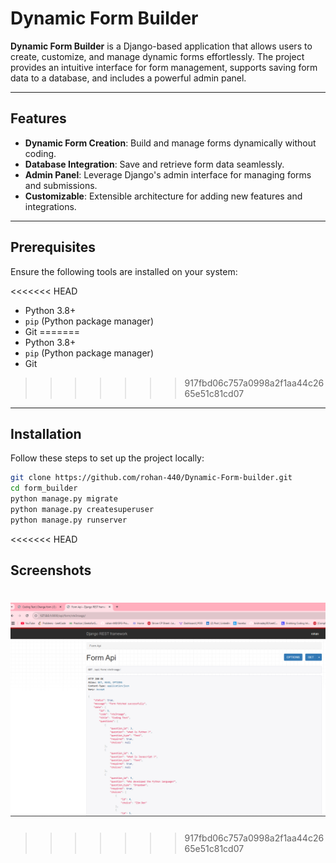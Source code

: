 # Dynamic Form Builder

**Dynamic Form Builder** is a Django-based application that allows users to create, customize, and manage dynamic forms effortlessly. The project provides an intuitive interface for form management, supports saving form data to a database, and includes a powerful admin panel.

---

## Features

- **Dynamic Form Creation**: Build and manage forms dynamically without coding.
- **Database Integration**: Save and retrieve form data seamlessly.
- **Admin Panel**: Leverage Django's admin interface for managing forms and submissions.
- **Customizable**: Extensible architecture for adding new features and integrations.

---

## Prerequisites

Ensure the following tools are installed on your system:

<<<<<<< HEAD
- Python 3.8+
- `pip` (Python package manager)
- Git
=======
- Python 3.8+  
- `pip` (Python package manager)  
- Git  
>>>>>>> 917fbd06c757a0998a2f1aa44c2665e51c81cd07

---

## Installation

Follow these steps to set up the project locally:

```bash
git clone https://github.com/rohan-440/Dynamic-Form-builder.git
cd form_builder
python manage.py migrate
python manage.py createsuperuser
python manage.py runserver
```

<<<<<<< HEAD
## Screenshots

![Screenshot](Screenshots/form%20fetch.png)
=======
>>>>>>> 917fbd06c757a0998a2f1aa44c2665e51c81cd07
